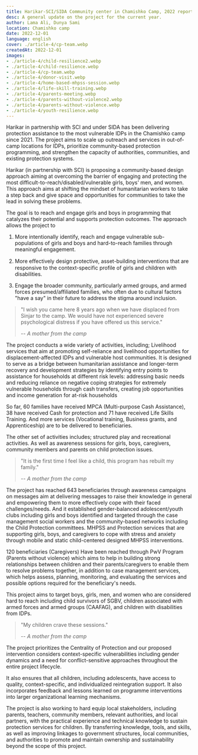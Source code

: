 ```yaml
---
title: Harikar-SCI/SIDA Community center in Chamishko Camp, 2022 report.
desc: A general update on the project for the current year.
author: Lama Ali, Dunya Sami
location: Chamishko camp
date: 2022-12-01
language: english
cover: ./article-4/cp-team.webp
createdAt: 2022-12-01
images:
- ./article-4/child-resilience2.webp
- ./article-4/child-resilience.webp
- ./article-4/cp-team.webp
- ./article-4/donor-visit.webp
- ./article-4/home-based-mhpss-session.webp
- ./article-4/life-skill-training.webp
- ./article-4/parents-meeting.webp
- ./article-4/parents-without-violence2.webp
- ./article-4/parents-without-violence.webp
- ./article-4/youth-resilience.webp
---
```


Harikar in partnership with SCI and under SIDA has been delivering
protection assistance to the most vulnerable IDPs in the Chamishko camp
since 2021. The project aims to scale up outreach and services in
out-of-camp locations for IDPs, prioritize community-based protection
programming, and strengthen the capacity of authorities, communities,
and existing protection systems.

Harikar (in partnership with SCI) is proposing a community-based design
approach aiming at overcoming the barrier of engaging and protecting the
most difficult-to-reach/disabled/vulnerable girls, boys' men, and
women. This approach aims at shifting the mindset of humanitarian
workers to take a step back and give space and opportunities for
communities to take the lead in solving these problems.

The goal is to reach and engage girls and boys in programming that
catalyzes their potential and supports protection outcomes. The approach
allows the project to

1.  More intentionally identify, reach and engage vulnerable
    sub-populations of girls and boys and hard-to-reach families through
    meaningful engagement.

2.  More eﬀectively design protective, asset-building interventions that
    are responsive to the context-specific profile of girls and children
    with disabilities.

3.  Engage the broader community, particularly armed groups, and armed
    forces presumed/affiliated families, who often due to cultural
    factors "have a say" in their future to address the stigma around
    inclusion.

> "I wish you came here 8 years ago when we have displaced from Sinjar to
> the camp. We would have not experienced severe psychological distress if
> you have offered us this service."
>
> -- <cite>A mother from the camp</cite>

The project conducts a wide variety of activities, including; Livelihood
services that aim at promoting self-reliance and livelihood
opportunities for displacement-affected IDPs and vulnerable host
communities. It is designed to serve as a bridge between humanitarian
assistance and longer-term recovery and development strategies by
identifying entry points to assistance for households at different risk
levels: addressing basic needs and reducing reliance on negative coping
strategies for extremely vulnerable households through cash transfers,
creating job opportunities and income generation for at-risk households

So far, 60 families have received MPCA (Multi-purpose Cash Assistance),
38 have received Cash for protection and 71 have received Life Skills
Training. And more services (Vocational training, Business grants, and
Apprenticeship) are to be delivered to beneficiaries.

The other set of activities includes; structured play and recreational
activities. As well as awareness sessions for girls, boys, caregivers,
community members and parents on child protection issues.

> "It is the first time I feel like a child, this program has rebuilt my
> family."
>
> -- <cite>A mother from the camp</cite>

The project has reached 643 beneficiaries through awareness campaigns
on messages aim at delivering messages to raise their knowledge in
general and empowering them to more effectively cope with their faced
challenges/needs. And it established gender-balanced adolescent/youth
clubs including girls and boys identified and targeted through the
case management social workers and the community-based networks
including the Child Protection committees. MHPSS and Protection
services that are supporting girls, boys, and caregivers to cope with
stress and anxiety through mobile and static child-centered designed
MHPSS interventions.

120 beneficiaries (Caregivers) Have been reached through PwV Program
(Parents without violence) which aims to help in building strong
relationships between children and their parents/caregivers to enable
them to resolve problems together, in addition to case management
services, which helps assess, planning, monitoring, and evaluating the
services and possible options required for the beneficiary's needs.

This project aims to target boys, girls, men, and women who are
considered hard to reach including child survivors of SGBV, children
associated with armed forces and armed groups (CAAFAG), and children
with disabilities from IDPs.

> "My children crave these sessions."
>
> -- <cite>A mother from the camp</cite>


The project prioritizes the Centrality of Protection and our proposed
intervention considers context-specific vulnerabilities including gender
dynamics and a need for conflict-sensitive approaches throughout the
entire project lifecycle.

It also ensures that all children, including adolescents, have access to
quality, context-specific, and individualized reintegration support. It
also incorporates feedback and lessons learned on programme
interventions into larger organizational learning mechanisms.

The project is also working to hard equip local stakeholders, including
parents, teachers, community members, relevant authorities, and local
partners, with the practical experience and technical knowledge to
sustain protection services for children. By transferring knowledge,
tools, and skills, as well as improving linkages to government
structures, local communities, and authorities to promote and maintain
ownership and sustainability beyond the scope of this project.
